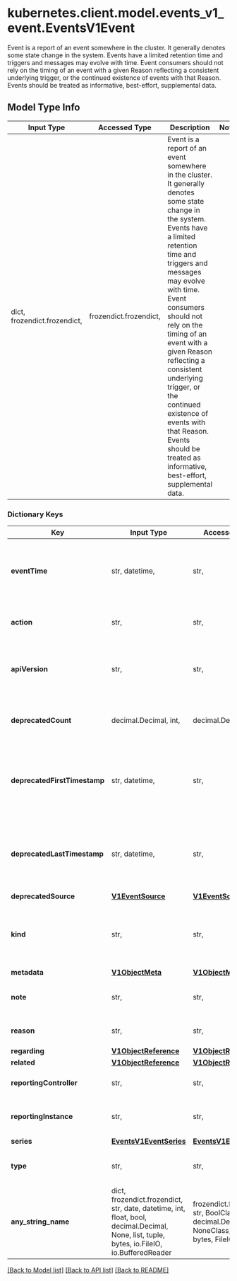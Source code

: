 # kubernetes.client.model.events_v1_event.EventsV1Event

Event is a report of an event somewhere in the cluster. It generally denotes some state change in the system. Events have a limited retention time and triggers and messages may evolve with time.  Event consumers should not rely on the timing of an event with a given Reason reflecting a consistent underlying trigger, or the continued existence of events with that Reason.  Events should be treated as informative, best-effort, supplemental data.

## Model Type Info
Input Type | Accessed Type | Description | Notes
------------ | ------------- | ------------- | -------------
dict, frozendict.frozendict,  | frozendict.frozendict,  | Event is a report of an event somewhere in the cluster. It generally denotes some state change in the system. Events have a limited retention time and triggers and messages may evolve with time.  Event consumers should not rely on the timing of an event with a given Reason reflecting a consistent underlying trigger, or the continued existence of events with that Reason.  Events should be treated as informative, best-effort, supplemental data. | 

### Dictionary Keys
Key | Input Type | Accessed Type | Description | Notes
------------ | ------------- | ------------- | ------------- | -------------
**eventTime** | str, datetime,  | str,  | eventTime is the time when this Event was first observed. It is required. | value must conform to RFC-3339 date-time
**action** | str,  | str,  | action is what action was taken/failed regarding to the regarding object. It is machine-readable. This field cannot be empty for new Events and it can have at most 128 characters. | [optional] 
**apiVersion** | str,  | str,  | APIVersion defines the versioned schema of this representation of an object. Servers should convert recognized schemas to the latest internal value, and may reject unrecognized values. More info: https://git.k8s.io/community/contributors/devel/sig-architecture/api-conventions.md#resources | [optional] 
**deprecatedCount** | decimal.Decimal, int,  | decimal.Decimal,  | deprecatedCount is the deprecated field assuring backward compatibility with core.v1 Event type. | [optional] value must be a 32 bit integer
**deprecatedFirstTimestamp** | str, datetime,  | str,  | deprecatedFirstTimestamp is the deprecated field assuring backward compatibility with core.v1 Event type. | [optional] value must conform to RFC-3339 date-time
**deprecatedLastTimestamp** | str, datetime,  | str,  | deprecatedLastTimestamp is the deprecated field assuring backward compatibility with core.v1 Event type. | [optional] value must conform to RFC-3339 date-time
**deprecatedSource** | [**V1EventSource**](V1EventSource.md) | [**V1EventSource**](V1EventSource.md) |  | [optional] 
**kind** | str,  | str,  | Kind is a string value representing the REST resource this object represents. Servers may infer this from the endpoint the kubernetes.client submits requests to. Cannot be updated. In CamelCase. More info: https://git.k8s.io/community/contributors/devel/sig-architecture/api-conventions.md#types-kinds | [optional] 
**metadata** | [**V1ObjectMeta**](V1ObjectMeta.md) | [**V1ObjectMeta**](V1ObjectMeta.md) |  | [optional] 
**note** | str,  | str,  | note is a human-readable description of the status of this operation. Maximal length of the note is 1kB, but libraries should be prepared to handle values up to 64kB. | [optional] 
**reason** | str,  | str,  | reason is why the action was taken. It is human-readable. This field cannot be empty for new Events and it can have at most 128 characters. | [optional] 
**regarding** | [**V1ObjectReference**](V1ObjectReference.md) | [**V1ObjectReference**](V1ObjectReference.md) |  | [optional] 
**related** | [**V1ObjectReference**](V1ObjectReference.md) | [**V1ObjectReference**](V1ObjectReference.md) |  | [optional] 
**reportingController** | str,  | str,  | reportingController is the name of the controller that emitted this Event, e.g. &#x60;kubernetes.io/kubelet&#x60;. This field cannot be empty for new Events. | [optional] 
**reportingInstance** | str,  | str,  | reportingInstance is the ID of the controller instance, e.g. &#x60;kubelet-xyzf&#x60;. This field cannot be empty for new Events and it can have at most 128 characters. | [optional] 
**series** | [**EventsV1EventSeries**](EventsV1EventSeries.md) | [**EventsV1EventSeries**](EventsV1EventSeries.md) |  | [optional] 
**type** | str,  | str,  | type is the type of this event (Normal, Warning), new types could be added in the future. It is machine-readable. This field cannot be empty for new Events. | [optional] 
**any_string_name** | dict, frozendict.frozendict, str, date, datetime, int, float, bool, decimal.Decimal, None, list, tuple, bytes, io.FileIO, io.BufferedReader | frozendict.frozendict, str, BoolClass, decimal.Decimal, NoneClass, tuple, bytes, FileIO | any string name can be used but the value must be the correct type | [optional]

[[Back to Model list]](../../README.md#documentation-for-models) [[Back to API list]](../../README.md#documentation-for-api-endpoints) [[Back to README]](../../README.md)

